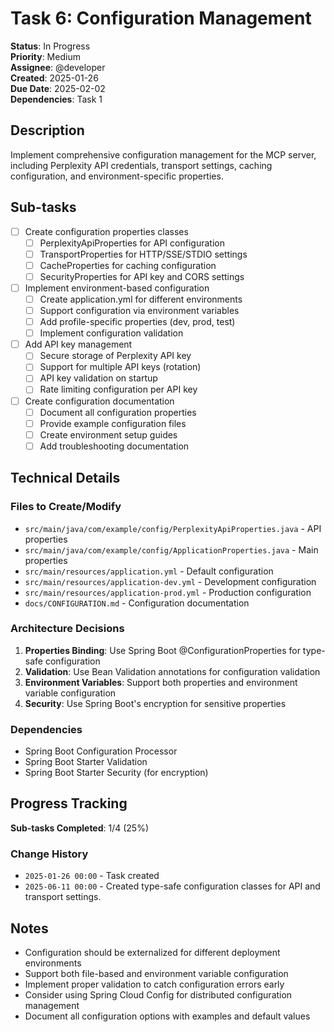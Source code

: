 # Task 6: Configuration Management

**Status**: In Progress  
**Priority**: Medium  
**Assignee**: @developer  
**Created**: 2025-01-26  
**Due Date**: 2025-02-02  
**Dependencies**: Task 1

## Description

Implement comprehensive configuration management for the MCP server, including Perplexity API credentials, transport settings, caching configuration, and environment-specific properties.

## Sub-tasks

- [ ] Create configuration properties classes
    - [ ] PerplexityApiProperties for API configuration
    - [ ] TransportProperties for HTTP/SSE/STDIO settings
    - [ ] CacheProperties for caching configuration
    - [ ] SecurityProperties for API key and CORS settings
- [ ] Implement environment-based configuration
    - [ ] Create application.yml for different environments
    - [ ] Support configuration via environment variables
    - [ ] Add profile-specific properties (dev, prod, test)
    - [ ] Implement configuration validation
- [ ] Add API key management
    - [ ] Secure storage of Perplexity API key
    - [ ] Support for multiple API keys (rotation)
    - [ ] API key validation on startup
    - [ ] Rate limiting configuration per API key
- [ ] Create configuration documentation
    - [ ] Document all configuration properties
    - [ ] Provide example configuration files
    - [ ] Create environment setup guides
    - [ ] Add troubleshooting documentation

## Technical Details

### Files to Create/Modify

- `src/main/java/com/example/config/PerplexityApiProperties.java` - API properties
- `src/main/java/com/example/config/ApplicationProperties.java` - Main properties
- `src/main/resources/application.yml` - Default configuration
- `src/main/resources/application-dev.yml` - Development configuration
- `src/main/resources/application-prod.yml` - Production configuration
- `docs/CONFIGURATION.md` - Configuration documentation

### Architecture Decisions

1. **Properties Binding**: Use Spring Boot @ConfigurationProperties for type-safe configuration
2. **Validation**: Use Bean Validation annotations for configuration validation
3. **Environment Variables**: Support both properties and environment variable configuration
4. **Security**: Use Spring Boot's encryption for sensitive properties

### Dependencies

- Spring Boot Configuration Processor
- Spring Boot Starter Validation
- Spring Boot Starter Security (for encryption)

## Progress Tracking

**Sub-tasks Completed**: 1/4 (25%)

### Change History

- `2025-01-26 00:00` - Task created
- `2025-06-11 00:00` - Created type-safe configuration classes for API and transport settings.

## Notes

- Configuration should be externalized for different deployment environments
- Support both file-based and environment variable configuration
- Implement proper validation to catch configuration errors early
- Consider using Spring Cloud Config for distributed configuration management
- Document all configuration options with examples and default values 